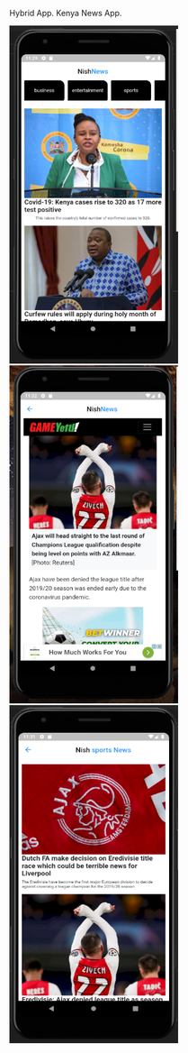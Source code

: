 Hybrid App.
Kenya News App.

<img src="assets/home.PNG" width="300" height="600">
<img src="assets/detailed.PNG" width="300" height="600">
<img src="assets/sports.PNG" width="300" height="600">
